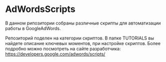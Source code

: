 # AdWordsScripts

В данном рипозитории собраны различные скрипты для автоматизации работы в GoogleAdWords.

Репозиторий поделен на категории скриптов. В папке TUTORIALS вы найдете описание ключевых
моментов, при настройке скриптов. Более подробно можно посмотреть на сайте разработчика:
https://developers.google.com/adwords/scripts/
